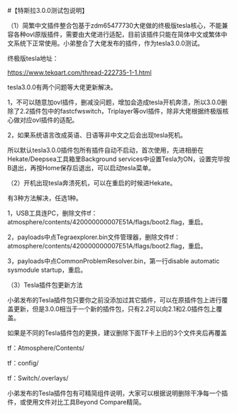 #【特斯拉3.0.0测试包说明】

（1）简繁中文插件整合包基于zdm65477730大佬做的终极版tesla核心，不能兼容各种ovl原版插件，需要由大佬进行适配，目前该插件只能在简体中文或繁体中文系统下正常使用。小弟整合了大佬发布的插件，作为tesla3.0.0测试。

终极版tesla地址：

https://www.tekqart.com/thread-222735-1-1.html

tesla3.0.0有两个问题等大佬更新解决。

1，不可以随意加ovl插件，删减没问题，增加会造成tesla开机奔溃，所以3.0.0删除了2.2插件包中的fastcfwswitch，Triplayer等ovl插件，除非大佬根据终极版核心做对应ovl插件的适配。

2，如果系统语言改成英语、日语等非中文之后会出现tesla死机。

所以默认tesla3.0.0插件包所有插件自动不启动，首次使用，先进相册在Hekate/Deepsea工具箱里Background services中设置Tesla为ON，设置完毕按B退出，再按Home保存后退出，可以启动tesla菜单。

（2）开机出现tesla奔溃死机，可以在重启的时候进Hekate。

有3种方法解决，任选1种。

1，USB工具连PC，删除文件tf：atmosphere/contents/420000000007E51A/flags/boot2.flag，重启。

2，payloads中点Tegraexplorer.bin文件管理器，删除文件tf：atmosphere/contents/420000000007E51A/flags/boot2.flag，重启。

3，payloads中点CommonProblemResolver.bin，第一行disable automatic sysmodule startup，重启。

（3）Tesla插件包更新方法

小弟发布的Tesla插件包只要你之前没添加过其它插件，可以在原插件包上进行覆盖更新，但是3.0.0相当于一个新的插件包，只有2.2可以向2.1和2.0插件包上覆盖。

如果是不同的Tesla插件包的更换，建议删除下面TF卡上旧的3个文件夹后再覆盖

tf：Atmosphere/Contents/

tf：config/

tf：Switch/.overlays/

小弟发布的Tesla插件包有可精简组件说明，大家可以根据说明删除干净每一个插件，或使用文件对比工具Beyond Compare精简。
